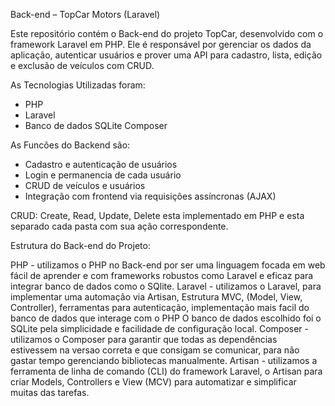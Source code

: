 Back-end – TopCar Motors (Laravel) 

Este repositório contém o Back-end do projeto TopCar, desenvolvido com o framework Laravel em PHP. 
Ele é responsável por gerenciar os dados da aplicação, autenticar usuários e prover uma API para cadastro, lista, edição e exclusão de veículos com CRUD. 

As Tecnologias Utilizadas foram: 
- PHP
- Laravel 
- Banco de dados SQLite
Composer

As Funcões do Backend são:

-  Cadastro e autenticação de usuários
-  Login e permanencia de cada usuário
-  CRUD de veículos e usuários
-  Integração com frontend via requisições assíncronas (AJAX)

CRUD:
Create, Read, Update, Delete esta implementado em PHP e esta separado cada pasta com sua ação correspondente. 

Estrutura do Back-end do Projeto:

PHP - utilizamos o PHP no Back-end por ser uma linguagem focada em web fácil de aprender e com frameworks robustos como Laravel e eficaz para integrar banco de dados como o SQlite.
Laravel - utilizamos o Laravel, para implementar uma automação via Artisan, Estrutura MVC, (Model, View, Controller), ferramentas para autenticação, implementação mais facil do banco de dados que interage com o PHP 
O banco de dados escolhido foi o SQLite pela simplicidade e facilidade de configuração local.
Composer - utilizamos o Composer para garantir que todas as dependências estivessem na versao correta e que consigam se comunicar, para não gastar tempo gerenciando bibliotecas manualmente.
Artisan - utilizamos a ferramenta de linha de comando (CLI) do framework Laravel, o Artisan para criar Models, Controllers e View (MCV) para automatizar e simplificar muitas das tarefas. 
